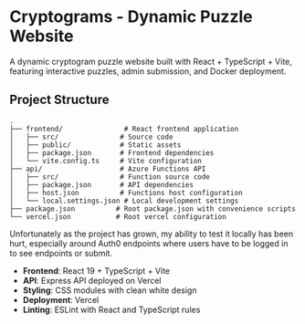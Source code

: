 # Cryptograms - Dynamic Puzzle Website

A dynamic cryptogram puzzle website built with React + TypeScript + Vite, featuring interactive puzzles, admin submission, and Docker deployment.

## Project Structure

```
.
├── frontend/               # React frontend application
│   ├── src/               # Source code
│   ├── public/            # Static assets
│   ├── package.json       # Frontend dependencies
│   └── vite.config.ts     # Vite configuration
├── api/                   # Azure Functions API
│   ├── src/               # Function source code
│   ├── package.json       # API dependencies
│   ├── host.json          # Functions host configuration
│   └── local.settings.json # Local development settings
├── package.json          # Root package.json with convenience scripts
└── vercel.json           # Root vercel configuration
```

Unfortunately as the project has grown, my ability to test it locally has been hurt, especially around Auth0 endpoints where users have to be logged in to see endpoints or submit.


- **Frontend**: React 19 + TypeScript + Vite
- **API**: Express API deployed on Vercel
- **Styling**: CSS modules with clean white design
- **Deployment**: Vercel
- **Linting**: ESLint with React and TypeScript rules
